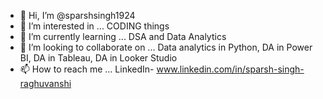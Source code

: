 - 👋 Hi, I’m @sparshsingh1924
- 👀 I’m interested in ... CODING things
- 🌱 I’m currently learning ... DSA and Data Analytics
- 💞️ I’m looking to collaborate on ... Data analytics in Python, DA in Power BI, DA in Tableau, DA in Looker Studio
- 📫 How to reach me ... LinkedIn- www.linkedin.com/in/sparsh-singh-raghuvanshi

